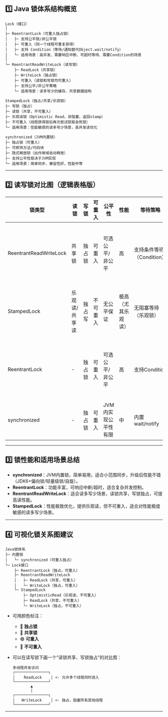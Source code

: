 
## 1️⃣ Java 锁体系结构概览

```
Lock（接口）
│
├─ ReentrantLock（可重入独占锁）
│   ├─ 支持公平锁/非公平锁
│   ├─ 可重入（同一个线程可重复获得）
│   ├─ 支持 Condition（等待/通知替代Object.wait/notify）
│   └─ 适用场景：高并发、需要响应中断、可超时等待、需要Condition的场景
│
└─ ReentrantReadWriteLock（读写锁）
    ├─ ReadLock（共享锁）
    ├─ WriteLock（独占锁）
    ├─ 可重入（读锁和写锁均可重入）
    ├─ 支持公平/非公平策略
    └─ 适用场景：读多写少的缓存、共享数据结构

StampedLock（独占/共享/乐观锁）
├─ 写锁（独占）
├─ 读锁（共享，不可重入）
├─ 乐观读锁（Optimistic Read，非阻塞，返回stamp）
├─ 不可重入（线程获得锁后再次尝试获取会死锁）
└─ 适用场景：性能敏感的读多写少场景，高并发读优化

synchronized（JVM内置锁）
├─ 独占锁（可重入）
├─ 可修饰方法/代码块
├─ 隐式释放锁（出作用域自动释放）
├─ 支持公平性取决于JVM实现
└─ 适用场景：简单同步、兼容性好，性能中等
```

---

## 2️⃣ 读写锁对比图（逻辑表格版）

| 锁类型                    | 读锁      | 写锁  | 可重入  | 公平性         | 性能        | 等待策略              | 适用场景             |
| ---------------------- | ------- | --- | ---- | ----------- | --------- | ----------------- | ---------------- |
| ReentrantReadWriteLock | 共享锁     | 独占锁 | 可重入  | 可选公平/非公平    | 高         | 支持条件等待（Condition） | 读多写少，缓存、共享数据结构   |
| StampedLock            | 乐观读/共享读 | 独占写 | 不可重入 | 无公平保证       | 极高（尤其乐观读） | 无阻塞等待（乐观锁）        | 高性能读多写少，性能敏感场景   |
| ReentrantLock          | -       | 独占锁 | 可重入  | 可选公平/非公平    | 高         | 支持Condition       | 高并发场景，需要可中断或可超时锁 |
| synchronized           | -       | 独占锁 | 可重入  | JVM内实现公平性有限 | 中         | 内置wait/notify     | 简单同步，兼容性好        |

---

## 3️⃣ 锁性能和适用场景总结

* **synchronized**：JVM内置锁，简单易用，适合小范围同步，升级后性能不错（JDK6+偏向锁/轻量级锁/自旋）。
* **ReentrantLock**：功能丰富，可响应中断/超时，适合复杂并发控制。
* **ReentrantReadWriteLock**：适合读多写少场景，读锁共享，写锁独占，可提高读性能。
* **StampedLock**：性能极致优化，提供乐观读，但不可重入，适合对性能极度敏感的读多写少场景。

---

## 4️⃣ 可视化锁关系图建议

```
Java锁体系
├─ 内置锁
│   └─ synchronized（可重入独占）
└─ Lock接口
    ├─ ReentrantLock（独占，可重入）
    ├─ ReentrantReadWriteLock
    │   ├─ ReadLock（共享，可重入）
    │   └─ WriteLock（独占，可重入）
    └─ StampedLock
        ├─ OptimisticRead（乐观读，不可重入）
        ├─ ReadLock（共享，不可重入）
        └─ WriteLock（独占，不可重入）
```

* 可用颜色标注：

  * 🔹 **独占锁**
  * 🔸 **共享锁**
  * 🟢 **可重入**
  * 🔴 **不可重入**

* 可以在读写锁下画一个“读锁共享、写锁独占”的对比图：

  ```
  多线程并发访问
  ┌───────────────┐
  │    ReadLock    │ <- 允许多个线程同时进入
  └───────────────┘
          ▲
          │
  ┌───────────────┐
  │   WriteLock    │ <- 独占，阻塞所有其他线程
  └───────────────┘
  ```

---
